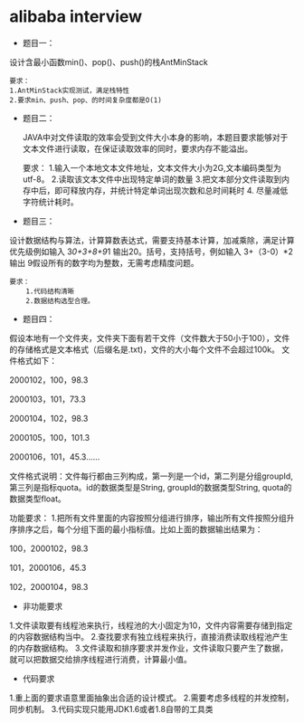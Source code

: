 # alibaba interview

- 题目一：

设计含最小函数min()、pop()、push()的栈AntMinStack

    要求：
    1.AntMinStack实现测试，满足栈特性
    2.要求min、push、pop、的时间复杂度都是O(1)

- 题目二：
  
  JAVA中对文件读取的效率会受到文件大小本身的影响，本题目要求能够对于文本文件进行读取，在保证读取效率的同时，要求内存不能溢出。
  
    要求：
        1.输入一个本地文本文件地址，文本文件大小为2G,文本编码类型为utf-8。
        2.读取该文本文件中出现特定单词的数量
        3.把文本部分文件读取到内存中后，即可释放内存，并统计特定单词出现次数和总时间耗时
        4. 尽量减低字符统计耗时。

- 题目三：

设计数据结构与算法，计算算数表达式，需要支持基本计算，加减乘除，满足计算优先级例如输入 3*0+3+8+9*1 输出20。括号，支持括号，例如输入 3+（3-0）*2 输出 9假设所有的数字均为整数，无需考虑精度问题。

    要求：
        1.代码结构清晰
        2.数据结构选型合理。


- 题目四：

假设本地有一个文件夹，文件夹下面有若干文件（文件数大于50小于100），文件的存储格式是文本格式（后缀名是.txt)，文件的大小每个文件不会超过100k。
文件格式如下：

2000102，100，98.3

2000103，101，73.3

2000104，102，98.3

2000105，100，101.3

2000106，101，45.3......

文件格式说明：文件每行都由三列构成，第一列是一个id，第二列是分组groupId, 第三列是指标quota。id的数据类型是String, groupId的数据类型String, quota的数据类型float。

功能要求：
   1.把所有文件里面的内容按照分组进行排序，输出所有文件按照分组升序排序之后，每个分组下面的最小指标值。比如上面的数据输出结果为：
   
100，2000102，98.3

101，2000106，45.3

102，2000104，98.3

- 非功能要求

1.文件读取要有线程池来执行，线程池的大小固定为10，文件内容需要存储到指定的内容数据结构当中。
2.查找要求有独立线程来执行，直接消费读取线程池产生的内存数据结构。
3.文件读取和排序要求并发作业，文件读取只要产生了数据，就可以把数据交给排序线程进行消费，计算最小值。

- 代码要求

1.重上面的要求语意里面抽象出合适的设计模式。
2.需要考虑多线程的并发控制，同步机制。
3.代码实现只能用JDK1.6或者1.8自带的工具类
